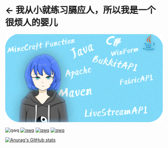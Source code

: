 # ← 我从小就练习膈应人，所以我是一个很烦人的婴儿


![banner](https://github.com/SmallXY/SmallXY/blob/main/githubbanner.png)

![qwq](https://img.shields.io/badge/QwQ-1-informational) 
[![qwq](https://img.shields.io/badge/直播间-2-ff69b4)](https://live.bilibili.com/2211693) 
[![qwq](https://img.shields.io/badge/kook交流-3-green)](https://kook.top/G1tIlv) 
[![qwq](https://img.shields.io/badge/QQ频道粉丝-搜索玄易的超大窝-orange)]()


[![Anurag's GitHub stats](https://github-readme-stats.vercel.app/api?username=SmallXY)](https://github.com/anuraghazra/github-readme-stats)
